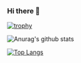 ### Hi there 👋

<!--
**komcal/komcal** is a ✨ _special_ ✨ repository because its `README.md` (this file) appears on your GitHub profile.

Here are some ideas to get you started:

- 🔭 I’m currently working on ...
- 🌱 I’m currently learning ...
- 👯 I’m looking to collaborate on ...
- 🤔 I’m looking for help with ...
- 💬 Ask me about ...
- 📫 How to reach me: ...
- 😄 Pronouns: ...
- ⚡ Fun fact: ...
-->
[![trophy](https://github-profile-trophy.vercel.app/?username=komcal)](https://github.com/ryo-ma/github-profile-trophy)


![Anurag's github stats](https://github-readme-stats.vercel.app/api?username=komcal&count_private=true&show_icons=true)

[![Top Langs](https://github-readme-stats.vercel.app/api/top-langs/?username=komcal&layout=compact)](https://github.com/anuraghazra/github-readme-stats)

